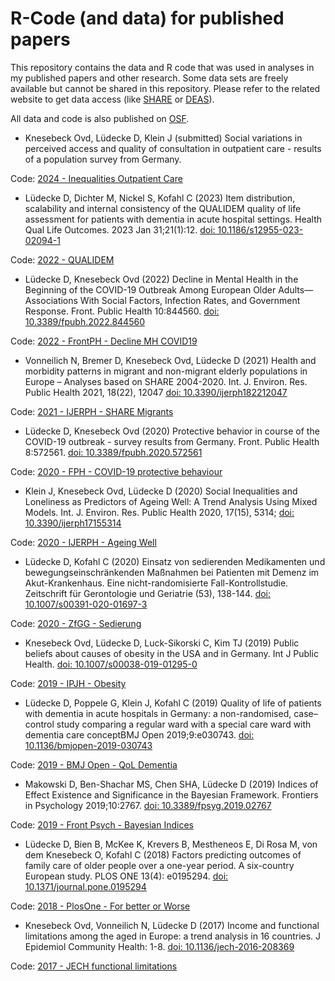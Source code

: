 # R-Code (and data) for published papers

This repository contains the data and R code that was used in analyses in my published papers and other research. Some data sets are freely available but cannot be shared in this repository. Please refer to the related website to get data access (like [SHARE](https://share-eric.eu/) or [DEAS](https://www.dza.de/forschung/deas)).

All data and code is also published on [OSF](https://osf.io/j4wsu/).

* Knesebeck Ovd, Lüdecke D, Klein J (submitted) Social variations in perceived access and quality of consultation in outpatient care - results of a population survey from Germany.

Code: [2024 - Inequalities Outpatient Care](/2024%20-%20Inequalities%20Outpatient%20Care)

* Lüdecke D, Dichter M, Nickel S, Kofahl C (2023) Item distribution, scalability and internal consistency of the QUALIDEM quality of life assessment for patients with dementia in acute hospital settings. Health Qual Life Outcomes. 2023 Jan 31;21(1):12. [doi: 10.1186/s12955-023-02094-1](https://doi.org/10.1186/s12955-023-02094-1)

Code: [2022 - QUALIDEM](/2022%20-%20QUALIDEM)

* Lüdecke D, Knesebeck Ovd (2022) Decline in Mental Health in the Beginning of the COVID-19 Outbreak Among European Older Adults—Associations With Social Factors, Infection Rates, and Government Response. Front. Public Health 10:844560. [doi: 10.3389/fpubh.2022.844560](https://doi.org/10.3389/fpubh.2022.844560)

Code: [2022 - FrontPH - Decline MH COVID19](/2022%20-%20FrontPH%20-%20Decline%20MH%20COVID19)

* Vonneilich N, Bremer D, Knesebeck Ovd, Lüdecke D (2021) Health and morbidity patterns in migrant and non-migrant elderly populations in Europe – Analyses based on SHARE 2004-2020.
Int. J. Environ. Res. Public Health 2021, 18(22), 12047 [doi: 10.3390/ijerph182212047](https://doi.org/10.3390/ijerph182212047)

Code: [2021 - IJERPH - SHARE Migrants](/2021%20-%20IJERPH%20-%20SHARE%20Migrants)

* Lüdecke D, Knesebeck Ovd (2020) Protective behavior in course of the COVID-19 outbreak - survey results from Germany.  Front. Public Health 8:572561. [doi: 10.3389/fpubh.2020.572561](https://doi.org/10.3389/fpubh.2020.572561)

Code: [2020 - FPH - COVID-19 protective behaviour](/2020%20-%20FPH%20-%20COVID-19%20protective%20behaviour)

* Klein J, Knesebeck Ovd, Lüdecke D (2020) Social Inequalities and Loneliness as Predictors of Ageing Well: A Trend Analysis Using Mixed Models. Int. J. Environ. Res. Public Health 2020, 17(15), 5314; [doi: 10.3390/ijerph17155314](https://doi.org/10.3390/ijerph17155314)

Code: [2020 - IJERPH - Ageing Well](/2020%20-%20IJERPH%20-%20Ageing%20Well)

* Lüdecke D, Kofahl C (2020) Einsatz von sedierenden Medikamenten und bewegungseinschränkenden Maßnahmen bei Patienten mit Demenz im Akut-Krankenhaus. Eine nicht-randomisierte Fall-Kontrollstudie. Zeitschrift für Gerontologie und Geriatrie (53), 138-144. [doi: 10.1007/s00391-020-01697-3](https://doi.org/10.1007/s00391-020-01697-3)

Code: [2020 - ZfGG - Sedierung](/2020%20-%20ZfGG%20-%20Sedierung)

* Knesebeck Ovd, Lüdecke D, Luck-Sikorski C, Kim TJ (2019) Public beliefs about causes of obesity in the USA and in Germany. Int J Public Health. [doi: 10.1007/s00038-019-01295-0](https://doi.org/10.1007/s00038-019-01295-0)

Code: [2019 - IPJH - Obesity](/2019%20-%20IPJH%20-%20Obesity)

* Lüdecke D, Poppele G, Klein J, Kofahl C (2019) Quality of life of patients with dementia in acute hospitals in Germany: a non-randomised, case–control study comparing a regular ward with a special care ward with dementia care conceptBMJ Open 2019;9:e030743. [doi: 10.1136/bmjopen-2019-030743](https://doi.org/10.1136/bmjopen-2019-030743)

Code: [2019 - BMJ Open - QoL Dementia](/2019%20-%20BMJ%20Open%20-%20QoL%20Dementia)

* Makowski D, Ben-Shachar MS, Chen SHA, Lüdecke D (2019) Indices of Effect Existence and Significance in the Bayesian Framework. Frontiers in Psychology 2019;10:2767. [doi: 10.3389/fpsyg.2019.02767](https://doi.org/10.3389/fpsyg.2019.02767)

Code: [2019 - Front Psych - Bayesian Indices](/2019%20-%20FrontPsych%20-%20Bayesian%20Indices)

* Lüdecke D, Bien B, McKee K, Krevers B, Mestheneos E, Di Rosa M, von dem Knesebeck O, Kofahl C (2018) Factors predicting outcomes of family care of older people over a one-year period. A six-country European study. PLOS ONE 13(4): e0195294. [doi: 10.1371/journal.pone.0195294](https://journals.plos.org/plosone/article?id=10.1371/journal.pone.0195294)

Code: [2018 - PlosOne - For better or Worse](/2018%20-%20PlosOne%20-%20For%20better%20or%20Worse)

* Knesebeck Ovd, Vonneilich N, Lüdecke D (2017) Income and functional limitations among the aged in Europe: a trend analysis in 16 countries. J Epidemiol Community Health: 1-8. [doi: 10.1136/jech-2016-208369](https://doi.org/10.1136/jech-2016-208369)

Code: [2017 - JECH functional limitations](/2017%20-%20JECH%20functional%20limitations)
